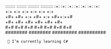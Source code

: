   ::::::::   ::::::::  :::::::::  :::::::::: 
:+:    :+: :+:    :+: :+:    :+: :+:        
+:+        +:+    +:+ +:+    +:+ +:+        
+#+        +#+    +:+ +#+    +:+ +#++:++#   
+#+        +#+    +#+ +#+    +#+ +#+        
#+#    #+# #+#    #+# #+#    #+# #+#        
 ########   ########  #########  ########## 
 
     🌱 I’m currently learning C#

<!--
**platais/platais** is a ✨ _special_ ✨ repository because its `README.md` (this file) appears on your GitHub profile.

Here are some ideas to get you started:

- 🔭 I’m currently working on ...
- 🌱 I’m currently learning ...
- 👯 I’m looking to collaborate on ...
- 🤔 I’m looking for help with ...
- 💬 Ask me about ...
- 📫 How to reach me: ...
- 😄 Pronouns: ...
- ⚡ Fun fact: ...
-->
